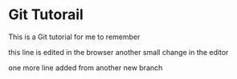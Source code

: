 # Git Tutorail
This is a Git tutorial for me to remember

this line is edited in the browser
another small change in the editor

one more line added from another new branch